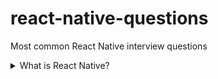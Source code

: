 # react-native-questions
Most common React Native interview questions

<details>
  <summary>What is React Native?</summary>
  It is a framework built on top of React and Javascript to create mobile applications.
</details>
